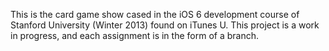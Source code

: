 This is the card game show cased in the iOS 6 development course of Stanford University (Winter 2013) found on iTunes U. This project is a work in progress, and each assignment is in the form of a branch.
